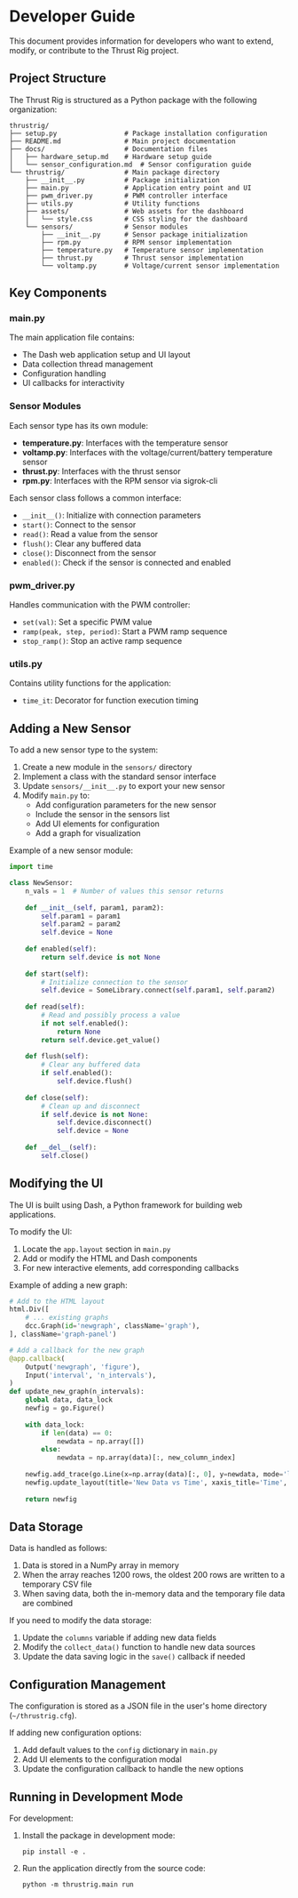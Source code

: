 # Developer Guide

This document provides information for developers who want to extend, modify, or contribute to the Thrust Rig project.

## Project Structure

The Thrust Rig is structured as a Python package with the following organization:

```
thrustrig/
├── setup.py                 # Package installation configuration
├── README.md                # Main project documentation
├── docs/                    # Documentation files
│   ├── hardware_setup.md    # Hardware setup guide
│   └── sensor_configuration.md  # Sensor configuration guide
└── thrustrig/               # Main package directory
    ├── __init__.py          # Package initialization
    ├── main.py              # Application entry point and UI
    ├── pwm_driver.py        # PWM controller interface
    ├── utils.py             # Utility functions
    ├── assets/              # Web assets for the dashboard
    │   └── style.css        # CSS styling for the dashboard
    └── sensors/             # Sensor modules
        ├── __init__.py      # Sensor package initialization
        ├── rpm.py           # RPM sensor implementation
        ├── temperature.py   # Temperature sensor implementation
        ├── thrust.py        # Thrust sensor implementation
        └── voltamp.py       # Voltage/current sensor implementation
```

## Key Components

### main.py

The main application file contains:
- The Dash web application setup and UI layout
- Data collection thread management
- Configuration handling
- UI callbacks for interactivity

### Sensor Modules

Each sensor type has its own module:

- **temperature.py**: Interfaces with the temperature sensor
- **voltamp.py**: Interfaces with the voltage/current/battery temperature sensor
- **thrust.py**: Interfaces with the thrust sensor
- **rpm.py**: Interfaces with the RPM sensor via sigrok-cli

Each sensor class follows a common interface:
- `__init__()`: Initialize with connection parameters
- `start()`: Connect to the sensor
- `read()`: Read a value from the sensor
- `flush()`: Clear any buffered data
- `close()`: Disconnect from the sensor
- `enabled()`: Check if the sensor is connected and enabled

### pwm_driver.py

Handles communication with the PWM controller:
- `set(val)`: Set a specific PWM value
- `ramp(peak, step, period)`: Start a PWM ramp sequence
- `stop_ramp()`: Stop an active ramp sequence

### utils.py

Contains utility functions for the application:
- `time_it`: Decorator for function execution timing

## Adding a New Sensor

To add a new sensor type to the system:

1. Create a new module in the `sensors/` directory
2. Implement a class with the standard sensor interface
3. Update `sensors/__init__.py` to export your new sensor
4. Modify `main.py` to:
   - Add configuration parameters for the new sensor
   - Include the sensor in the sensors list
   - Add UI elements for configuration
   - Add a graph for visualization

Example of a new sensor module:

```python
import time

class NewSensor:
    n_vals = 1  # Number of values this sensor returns
    
    def __init__(self, param1, param2):
        self.param1 = param1
        self.param2 = param2
        self.device = None
    
    def enabled(self):
        return self.device is not None
        
    def start(self):
        # Initialize connection to the sensor
        self.device = SomeLibrary.connect(self.param1, self.param2)
        
    def read(self):
        # Read and possibly process a value
        if not self.enabled():
            return None
        return self.device.get_value()
        
    def flush(self):
        # Clear any buffered data
        if self.enabled():
            self.device.flush()
            
    def close(self):
        # Clean up and disconnect
        if self.device is not None:
            self.device.disconnect()
            self.device = None
            
    def __del__(self):
        self.close()
```

## Modifying the UI

The UI is built using Dash, a Python framework for building web applications.

To modify the UI:

1. Locate the `app.layout` section in `main.py`
2. Add or modify the HTML and Dash components
3. For new interactive elements, add corresponding callbacks

Example of adding a new graph:

```python
# Add to the HTML layout
html.Div([
    # ... existing graphs
    dcc.Graph(id='newgraph', className='graph'),
], className='graph-panel')

# Add a callback for the new graph
@app.callback(
    Output('newgraph', 'figure'),
    Input('interval', 'n_intervals'),
)
def update_new_graph(n_intervals):
    global data, data_lock
    newfig = go.Figure()
    
    with data_lock:
        if len(data) == 0:
            newdata = np.array([])
        else:
            newdata = np.array(data)[:, new_column_index]
            
    newfig.add_trace(go.Line(x=np.array(data)[:, 0], y=newdata, mode='lines', name='New Data'))
    newfig.update_layout(title='New Data vs Time', xaxis_title='Time', yaxis_title='Units', uirevision=0)
    
    return newfig
```

## Data Storage

Data is handled as follows:

1. Data is stored in a NumPy array in memory
2. When the array reaches 1200 rows, the oldest 200 rows are written to a temporary CSV file
3. When saving data, both the in-memory data and the temporary file data are combined

If you need to modify the data storage:

1. Update the `columns` variable if adding new data fields
2. Modify the `collect_data()` function to handle new data sources
3. Update the data saving logic in the `save()` callback if needed

## Configuration Management

The configuration is stored as a JSON file in the user's home directory (`~/thrustrig.cfg`).

If adding new configuration options:

1. Add default values to the `config` dictionary in `main.py`
2. Add UI elements to the configuration modal
3. Update the configuration callback to handle the new options

## Running in Development Mode

For development:

1. Install the package in development mode:
   ```
   pip install -e .
   ```

2. Run the application directly from the source code:
   ```
   python -m thrustrig.main run
   ```
